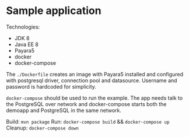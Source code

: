 # Sample application

Technologies:
- JDK 8
- Java EE 8
- Payara5
- docker
- docker-compose

The `./Dockerfile` creates an image with Payara5 installed and configured with postgresql driver, connection pool and datasource.
Username and password is hardcoded for simplicity.

`docker-compose` should be used to run the example. The app needs talk to the PostgreSQL over network
and docker-compose starts both the demoapp and PostgreSQL in the same network. 
 
Build: `mvn package`
Run: `docker-compose build` && `docker-compose up`
Cleanup: `docker-compose down`